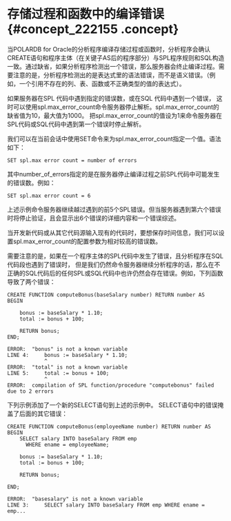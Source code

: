 # 存储过程和函数中的编译错误 {#concept_222155 .concept}

当POLARDB for Oracle的分析程序编译存储过程或函数时，分析程序会确认CREATE语句和程序主体（在关键子AS后的程序部分）与SPL程序规则和SQL构造一致。通过缺省，如果分析程序检测出一个错误，那么服务器会终止编译过程。需要注意的是，分析程序检测出的是表达式里的语法错误，而不是语义错误。（例如，一个引用不存在的列、表、函数或不正确类型的值的表达式）。

如果服务器在SPL 代码中遇到指定的错误数，或在SQL 代码中遇到一个错误， 这时可以使用spl.max\_error\_count命令服务器停止解析。spl.max\_error\_count的缺省值为10，最大值为1000。 把spl.max\_error\_count的值设为1来命令服务器在SPL代码或SQL代码中遇到第一个错误时停止解析。

我们可以在当前会话中使用SET命令来为spl.max\_error\_count指定一个值。语法如下：

``` {#codeblock_70l_1wd_yoi}
SET spl.max error count = number of errors
```

其中number\_of\_errors指定的是在服务器停止编译过程之前SPL代码中可能发生的错误数。例如：

``` {#codeblock_lil_e8w_j2v}
SET spl.max error count = 6
```

上述示例命令服务器继续越过遇到的前5个SPL错误。但当服务器遇到第六个错误时将停止验证，且会显示出6个错误的详细内容和一个错误综述。

当开发新代码或从其它代码源输入现有的代码时，要想保存时间信息，我们可以设置spl.max\_error\_count的配置参数为相对较高的错误数。

需要注意的是，如果在一个程序主体的SPL代码中发生了错误，且分析程序在SQL代码段也遇到了错误时， 但是我们仍然命令服务器继续分析程序的话，那么在不正确的SQL代码后的任何SPL或SQL代码中也许仍然会存在错误。例如，下列函数导致了两个错误：

```
CREATE FUNCTION computeBonus(baseSalary number) RETURN number AS
BEGIN

    bonus := baseSalary * 1.10;
    total := bonus + 100;

    RETURN bonus;
END;

ERROR:  "bonus" is not a known variable
LINE 4:     bonus := baseSalary * 1.10;
            ^
ERROR:  "total" is not a known variable
LINE 5:     total := bonus + 100;
            ^
ERROR:  compilation of SPL function/procedure "computebonus" failed due to 2 errors
```

下列示例添加了一个新的SELECT语句到上述的示例中。 SELECT语句中的错误掩盖了后面的其它错误：

```
CREATE FUNCTION computeBonus(employeeName number) RETURN number AS
BEGIN
    SELECT salary INTO baseSalary FROM emp 
      WHERE ename = employeeName;

    bonus := baseSalary * 1.10;
    total := bonus + 100;

    RETURN bonus;

END; 

ERROR:  "basesalary" is not a known variable
LINE 3:     SELECT salary INTO baseSalary FROM emp WHERE ename = emp...
```


